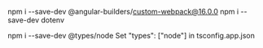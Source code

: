 npm i --save-dev @angular-builders/custom-webpack@16.0.0
npm i --save-dev dotenv


npm i --save-dev @types/node
Set "types": ["node"] in tsconfig.app.json
